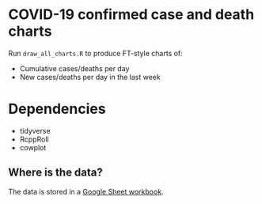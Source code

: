 
# COVID-19 confirmed case and death charts

Run `draw_all_charts.R` to produce FT-style charts of:

- Cumulative cases/deaths per day
- New cases/deaths per day in the last week

# Dependencies
 - tidyverse
 - RcppRoll
 - cowplot

## Where is the data?

The data is stored in a [Google Sheet workbook](https://docs.google.com/spreadsheets/d/1LYQ7sz8GEpS2ClwuGuu_-EIiy5x2miycsWIVVlXrZoI/edit?usp=sharing).

